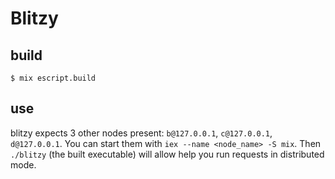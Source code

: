 # Blitzy

## build

```
$ mix escript.build
```

## use

blitzy expects 3 other nodes present: `b@127.0.0.1`, `c@127.0.0.1`, `d@127.0.0.1`.
You can start them with `iex --name <node_name> -S mix`.
Then `./blitzy` (the built executable) will allow help you run requests in distributed mode.
